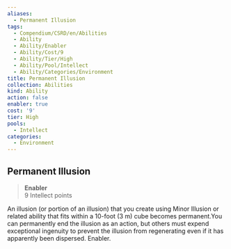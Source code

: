 ```yaml
---
aliases:
  - Permanent Illusion
tags:
  - Compendium/CSRD/en/Abilities
  - Ability
  - Ability/Enabler
  - Ability/Cost/9
  - Ability/Tier/High
  - Ability/Pool/Intellect
  - Ability/Categories/Environment
title: Permanent Illusion
collection: Abilities
kind: Ability
action: false
enabler: true
cost: '9'
tier: High
pools:
  - Intellect
categories:
  - Environment
---
```

## Permanent Illusion  
>**Enabler**  
>9 Intellect points
  
An illusion (or portion of an illusion) that you create using Minor Illusion or related ability that fits within a 10-foot (3 m) cube becomes permanent.You can permanently end the illusion as an action, but others must expend exceptional ingenuity to prevent the illusion from regenerating even if it has apparently been dispersed. Enabler.